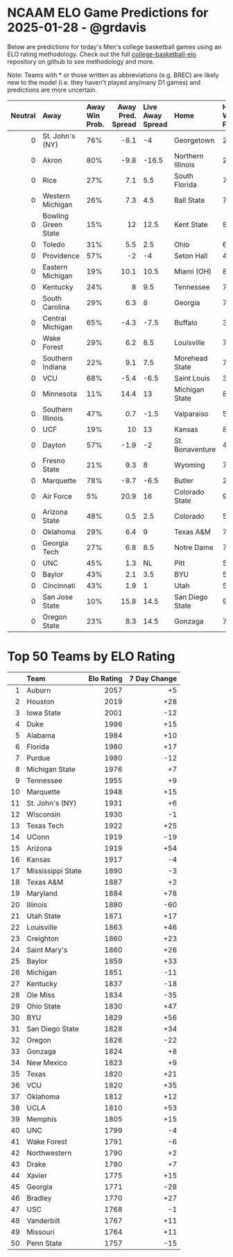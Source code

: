 # NCAAM ELO Game Predictions for 2025-01-28 - @grdavis
Below are predictions for today's Men's college basketball games using an ELO rating methodology. Check out the full [college-basketball-elo](https://github.com/grdavis/college-basketball-elo) repository on github to see methodology and more.

Note: Teams with * or those written as abbreviations (e.g. BREC) are likely new to the model (i.e. they haven't played any/many D1 games) and predictions are more uncertain.

|   Neutral | Away                | Away Win Prob.   |   Away Pred. Spread | Live Away Spread   | Home              | Home Win Prob.   |   Home Pred. Spread |
|----------:|:--------------------|:-----------------|--------------------:|:-------------------|:------------------|:-----------------|--------------------:|
|         0 | St. John's (NY)     | 76%              |                -8.1 | -4                 | Georgetown        | 24%              |                 8.1 |
|         0 | Akron               | 80%              |                -9.8 | -16.5              | Northern Illinois | 20%              |                 9.8 |
|         0 | Rice                | 27%              |                 7.1 | 5.5                | South Florida     | 73%              |                -7.1 |
|         0 | Western Michigan    | 26%              |                 7.3 | 4.5                | Ball State        | 74%              |                -7.3 |
|         0 | Bowling Green State | 15%              |                12   | 12.5               | Kent State        | 85%              |               -12   |
|         0 | Toledo              | 31%              |                 5.5 | 2.5                | Ohio              | 69%              |                -5.5 |
|         0 | Providence          | 57%              |                -2   | -4                 | Seton Hall        | 43%              |                 2   |
|         0 | Eastern Michigan    | 19%              |                10.1 | 10.5               | Miami (OH)        | 81%              |               -10.1 |
|         0 | Kentucky            | 24%              |                 8   | 9.5                | Tennessee         | 76%              |                -8   |
|         0 | South Carolina      | 29%              |                 6.3 | 8                  | Georgia           | 71%              |                -6.3 |
|         0 | Central Michigan    | 65%              |                -4.3 | -7.5               | Buffalo           | 35%              |                 4.3 |
|         0 | Wake Forest         | 29%              |                 6.2 | 8.5                | Louisville        | 71%              |                -6.2 |
|         0 | Southern Indiana    | 22%              |                 9.1 | 7.5                | Morehead State    | 78%              |                -9.1 |
|         0 | VCU                 | 68%              |                -5.4 | -6.5               | Saint Louis       | 32%              |                 5.4 |
|         0 | Minnesota           | 11%              |                14.4 | 13                 | Michigan State    | 89%              |               -14.4 |
|         0 | Southern Illinois   | 47%              |                 0.7 | -1.5               | Valparaiso        | 53%              |                -0.7 |
|         0 | UCF                 | 19%              |                10   | 13                 | Kansas            | 81%              |               -10   |
|         0 | Dayton              | 57%              |                -1.9 | -2                 | St. Bonaventure   | 43%              |                 1.9 |
|         0 | Fresno State        | 21%              |                 9.3 | 8                  | Wyoming           | 79%              |                -9.3 |
|         0 | Marquette           | 78%              |                -8.7 | -6.5               | Butler            | 22%              |                 8.7 |
|         0 | Air Force           | 5%               |                20.9 | 16                 | Colorado State    | 95%              |               -20.9 |
|         0 | Arizona State       | 48%              |                 0.5 | 2.5                | Colorado          | 52%              |                -0.5 |
|         0 | Oklahoma            | 29%              |                 6.4 | 9                  | Texas A&M         | 71%              |                -6.4 |
|         0 | Georgia Tech        | 27%              |                 6.8 | 8.5                | Notre Dame        | 73%              |                -6.8 |
|         0 | UNC                 | 45%              |                 1.3 | NL                 | Pitt              | 55%              |                -1.3 |
|         0 | Baylor              | 43%              |                 2.1 | 3.5                | BYU               | 57%              |                -2.1 |
|         0 | Cincinnati          | 43%              |                 1.9 | 1                  | Utah              | 57%              |                -1.9 |
|         0 | San Jose State      | 10%              |                15.8 | 14.5               | San Diego State   | 90%              |               -15.8 |
|         0 | Oregon State        | 23%              |                 8.3 | 14.5               | Gonzaga           | 77%              |                -8.3 |

# Top 50 Teams by ELO Rating
|    | Team              |   Elo Rating |   7 Day Change |
|---:|:------------------|-------------:|---------------:|
|  1 | Auburn            |         2057 |             +5 |
|  2 | Houston           |         2019 |            +28 |
|  3 | Iowa State        |         2001 |            -12 |
|  4 | Duke              |         1996 |            +15 |
|  5 | Alabama           |         1984 |            +10 |
|  6 | Florida           |         1980 |            +17 |
|  7 | Purdue            |         1980 |            -12 |
|  8 | Michigan State    |         1976 |             +7 |
|  9 | Tennessee         |         1955 |             +9 |
| 10 | Marquette         |         1948 |            +15 |
| 11 | St. John's (NY)   |         1931 |             +6 |
| 12 | Wisconsin         |         1930 |             -1 |
| 13 | Texas Tech        |         1922 |            +25 |
| 14 | UConn             |         1919 |            -19 |
| 15 | Arizona           |         1919 |            +54 |
| 16 | Kansas            |         1917 |             -4 |
| 17 | Mississippi State |         1890 |             -3 |
| 18 | Texas A&M         |         1887 |             +2 |
| 19 | Maryland          |         1884 |            +78 |
| 20 | Illinois          |         1880 |            -60 |
| 21 | Utah State        |         1871 |            +17 |
| 22 | Louisville        |         1863 |            +46 |
| 23 | Creighton         |         1860 |            +23 |
| 24 | Saint Mary's      |         1860 |            +26 |
| 25 | Baylor            |         1859 |            +33 |
| 26 | Michigan          |         1851 |            -11 |
| 27 | Kentucky          |         1837 |            -18 |
| 28 | Ole Miss          |         1834 |            -35 |
| 29 | Ohio State        |         1830 |            +47 |
| 30 | BYU               |         1829 |            +56 |
| 31 | San Diego State   |         1828 |            +34 |
| 32 | Oregon            |         1826 |            -22 |
| 33 | Gonzaga           |         1824 |             +8 |
| 34 | New Mexico        |         1823 |             +9 |
| 35 | Texas             |         1820 |            +21 |
| 36 | VCU               |         1820 |            +35 |
| 37 | Oklahoma          |         1812 |            +12 |
| 38 | UCLA              |         1810 |            +53 |
| 39 | Memphis           |         1805 |            +15 |
| 40 | UNC               |         1799 |             -4 |
| 41 | Wake Forest       |         1791 |             -6 |
| 42 | Northwestern      |         1790 |             +2 |
| 43 | Drake             |         1780 |             +7 |
| 44 | Xavier            |         1775 |            +15 |
| 45 | Georgia           |         1771 |            -28 |
| 46 | Bradley           |         1770 |            +27 |
| 47 | USC               |         1768 |             -1 |
| 48 | Vanderbilt        |         1767 |            +11 |
| 49 | Missouri          |         1764 |            +11 |
| 50 | Penn State        |         1757 |            -15 |